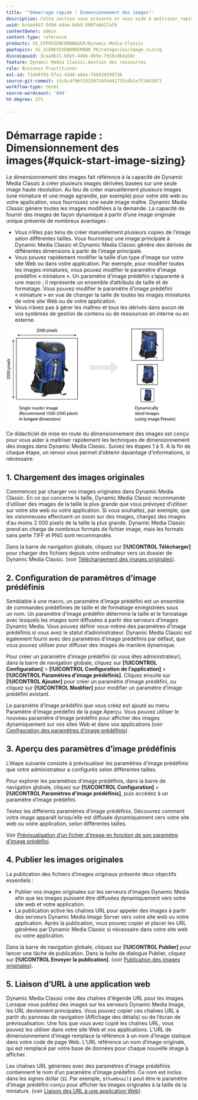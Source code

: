 ```yaml
---
title: '"Démarrage rapide : Dimensionnement des images"'
description: Cette section vous présente et vous aide à maîtriser rapidement les techniques de dimensionnement d’image.
uuid: 6c4ad4b7-549d-4daa-b6b9-5997a8427af8
contentOwner: admin
content-type: reference
products: SG_EXPERIENCEMANAGER/Dynamic-Media-Classic
geptopics: SG_SCENESEVENONDEMAND_PK/categories/image_sizing
discoiquuid: dcaa9b21-b925-4dbb-865e-7918cdbda50c
feature: Dynamic Media Classic,Gestion des ressources
role: Business Practitioner
exl-id: f1d46f03-57a1-43d8-a0ee-74b92b590736
source-git-commit: c5c8c4f96f18339734f4441733cdb1e7f34d3071
workflow-type: tm+mt
source-wordcount: '844'
ht-degree: 37%

---
```


# Démarrage rapide : Dimensionnement des images{#quick-start-image-sizing}

Le dimensionnement des images fait référence à la capacité de Dynamic Media Classic à créer plusieurs images dérivées basées sur une seule image haute résolution. Au lieu de créer manuellement plusieurs images (une miniature et une image agrandie, par exemple) pour votre site web ou votre application, vous fournissez une seule image maître. Dynamic Media Classic génère toutes les images modifiées à la demande. La capacité de fournir des images de façon dynamique à partir d’une image originale unique présente de nombreux avantages :

* Vous n’êtes pas tenu de créer manuellement plusieurs copies de l’image selon différentes tailles. Vous fournissez une image principale à Dynamic Media Classic et Dynamic Media Classic génère des dérivés de différentes dimensions à partir de l’image principale.
* Vous pouvez rapidement modifier la taille d’un type d’image sur votre site Web ou dans votre application. Par exemple, pour modifier toutes les images miniatures, vous pouvez modifier le paramètre d’image prédéfini « miniature ». Un paramètre d’image prédéfini s’apparente à une macro ; il représente un ensemble d’attributs de taille et de formatage. Vous pouvez modifier le paramètre d’image prédéfini « miniature » en vue de changer la taille de toutes les images miniatures de votre site Web ou de votre application.
* Vous n’avez pas à gérer les maîtres et tous les dérivés dans aucun de vos systèmes de gestion de contenu ou de ressources en interne ou en externe.

![Vous pouvez créer plusieurs images dérivées de tailles différentes à partir du même fichier principal haute résolution.](/help/assets/is_derivative_sizes_popup.png)

Ce didacticiel de mise en route du dimensionnement des images est conçu pour vous aider à maîtriser rapidement les techniques de dimensionnement des images dans Dynamic Media Classic. Suivez les étapes 1 à 5. A la fin de chaque étape, un renvoi vous permet d’obtenir davantage d’informations, si nécessaire.

## 1. Chargement des images originales

Commencez par charger vos images originales dans Dynamic Media Classic. En ce qui concerne la taille, Dynamic Media Classic recommande d’utiliser des images de la taille la plus grande que vous prévoyez d’utiliser sur votre site web ou votre application. Si vous souhaitez, par exemple, que les visionneuses effectuent un zoom sur des images, chargez des images d’au moins 2 000 pixels de la taille la plus grande. Dynamic Media Classic prend en charge de nombreux formats de fichier image, mais les formats sans perte TIFF et PNG sont recommandés.

Dans la barre de navigation globale, cliquez sur **[!UICONTROL Télécharger]** pour charger des fichiers depuis votre ordinateur vers un dossier de Dynamic Media Classic. (voir [Téléchargement des images originales](uploading-master-images.md#uploading_master_images)).

## 2. Configuration de paramètres d’image prédéfinis

Semblable à une macro, un paramètre d’image prédéfini est un ensemble de commandes prédéfinies de taille et de formatage enregistrées sous un nom. Un paramètre d’image prédéfini détermine la taille et le formatage avec lesquels les images sont diffusées à partir des serveurs d’images Dynamic Media. Vous pouvez définir vous-même des paramètres d’image prédéfinis si vous avez le statut d’administrateur. Dynamic Media Classic est également fourni avec des paramètres d’image prédéfinis par défaut, que vous pouvez utiliser pour diffuser des images de manière dynamique.

Pour créer un paramètre d’image prédéfini (si vous êtes administrateur), dans la barre de navigation globale, cliquez sur **[!UICONTROL Configuration]** > **[!UICONTROL Configuration de l’application]** > **[!UICONTROL Paramètres d’image prédéfinis]**. Cliquez ensuite sur **[!UICONTROL Ajouter]** pour créer un paramètre d’image prédéfini, ou cliquez sur **[!UICONTROL Modifier]** pour modifier un paramètre d’image prédéfini existant.

Le paramètre d’image prédéfini que vous créez est ajouté au menu Paramètre d’image prédéfini de la page Aperçu. Vous pouvez utiliser le nouveau paramètre d’image prédéfini pour afficher des images dynamiquement sur vos sites Web et dans vos applications (voir [Configuration des paramètres d’image prédéfinis](setting-image-presets.md#setting_up_image_presets)).

## 3. Aperçu des paramètres d’image prédéfinis

L’étape suivante consiste à prévisualiser les paramètres d’image prédéfinis que votre administrateur a configurés selon différentes tailles.

Pour explorer les paramètres d’image prédéfinis, dans la barre de navigation globale, cliquez sur **[!UICONTROL Configuration]** > **[!UICONTROL Paramètres d’image prédéfinis]**, puis accédez à un paramètre d’image prédéfini.

Testez les différents paramètres d’image prédéfinis. Découvrez comment votre image apparaît lorsqu’elle est diffusée dynamiquement vers votre site web ou votre application, selon différentes tailles.

Voir [Prévisualisation d’un fichier d’image en fonction de son paramètre d’image prédéfini](previewing-asset.md#previewing_an_image_asset_based_on_its_image_preset).

## 4. Publier les images originales

La publication des fichiers d’images originaux présente deux objectifs essentiels :

* Publier vos images originales sur les serveurs d’images Dynamic Media afin que les images puissent être diffusées dynamiquement vers votre site web et votre application.
* La publication active les chaînes URL pour appeler des images à partir des serveurs Dynamic Media Image Server vers votre site web ou votre application. Après la publication, vous pouvez copier et placer les URL générées par Dynamic Media Classic si nécessaire dans votre site web ou votre application.

Dans la barre de navigation globale, cliquez sur **[!UICONTROL Publier]** pour lancer une tâche de publication. Dans la boîte de dialogue Publier, cliquez sur **[!UICONTROL Envoyer la publication]**. (voir [Publication des images originales](publishing-master-images.md#publishing_master_images)).

## 5. Liaison d’URL à une application web

Dynamic Media Classic crée des chaînes d’légende URL pour les images. Lorsque vous publiez des images sur les serveurs Dynamic Media Image, les URL deviennent principales. Vous pouvez copier ces chaînes URL à partir du panneau de navigation (Affichage des détails) ou de l’écran de prévisualisation. Une fois que vous avez copié les chaînes URL, vous pouvez les utiliser dans votre site Web et vos applications. L’URL de dimensionnement d’image remplace la référence à un nom d’image statique dans votre code de page Web. L’URL référence un nom d’image originale, qui est remplacé par votre base de données pour chaque nouvelle image à afficher.

Les chaînes URL générées avec des paramètres d’image prédéfinis contiennent le nom d’un paramètre d’image prédéfini. Ce nom est inclus dans les signes dollar (`$`). Par exemple, `$thumbnail$` peut être le paramètre d’image prédéfini conçu pour afficher les images originales à la taille de la miniature. (voir [Liaison des URL à une application Web](linking-urls-web-application.md#linking_urls_to_your_web_application)).
